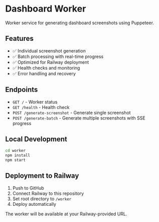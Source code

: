 # Dashboard Worker

Worker service for generating dashboard screenshots using Puppeteer.

## Features

- ✅ Individual screenshot generation
- ✅ Batch processing with real-time progress
- ✅ Optimized for Railway deployment
- ✅ Health checks and monitoring
- ✅ Error handling and recovery

## Endpoints

- `GET /` - Worker status
- `GET /health` - Health check
- `POST /generate-screenshot` - Generate single screenshot
- `POST /generate-batch` - Generate multiple screenshots with SSE progress

## Local Development

```bash
cd worker
npm install
npm start
```

## Deployment to Railway

1. Push to GitHub
2. Connect Railway to this repository
3. Set root directory to `/worker`
4. Deploy automatically

The worker will be available at your Railway-provided URL.